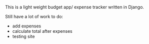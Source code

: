This is a light weight budget app/ expense tracker written in Django.

Still have a lot of work to do:
* add expenses
* calculate total after expenses
* testing site
